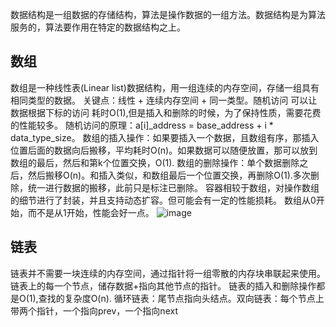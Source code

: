 数据结构是一组数据的存储结构，算法是操作数据的一组方法。数据结构是为算法服务的，算法要作用在特定的数据结构之上。
## 数组
数组是一种线性表(Linear list)数据结构，用一组连续的内存空间，存储一组具有相同类型的数据。
关键点：线性 + 连续内存空间 + 同一类型。随机访问 可以让数据根据下标的访问 耗时O(1),但是插入和删除的时候，为了保持性质，需要花费的性能较多。
随机访问的原理：a[i]_address = base_address + i * data_type_size。
数组的插入操作：如果要插入一个数据，且数组有序，那插入位置后面的数据向后搬移，平均耗时O(n)。如果数据可以随便放置，那可以放到数组的最后，然后和第k个位置交换，O(1).
数组的删除操作：单个数据删除之后，然后搬移O(n)。和插入类似，和数组最后一个位置交换，再删除O(1).多次删除，统一进行数据的搬移，此前只是标注已删除。
容器相较于数组，对操作数组的细节进行了封装，并且支持动态扩容。但可能会有一定的性能损耗。
数组从0开始，而不是从1开始，性能会好一点。
![image](https://github.com/ethan686/books/assets/73508499/51a52798-b234-406b-9d0d-c7a1dff35cdb)

## 链表
链表并不需要一块连续的内存空间，通过指针将一组零散的内存块串联起来使用。链表上的每一个节点，储存数据+指向其他节点的指针。
链表的插入和删除操作都是O(1),查找的复杂度O(n).
循环链表：尾节点指向头结点。双向链表：每个节点上带两个指针，一个指向prev，一个指向next




